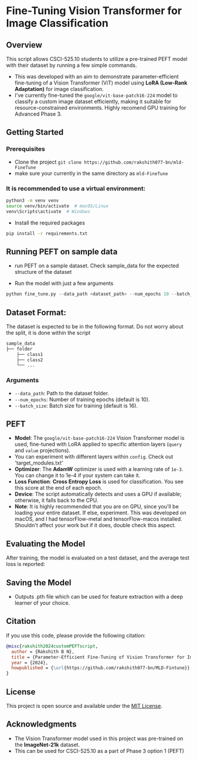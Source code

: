 # Fine-Tuning Vision Transformer for Image Classification

## Overview
This script allows CSCI-525.10 students to utilize a pre-trained PEFT model with their dataset by running a few simple commands.  
- This was developed with an aim to demonstrate parameter-efficient fine-tuning of a Vision Transformer (ViT) model using **LoRA (Low-Rank Adaptation)** for image classification.
- I've currently fine-tuned the `google/vit-base-patch16-224` model to classify a custom image dataset efficiently, making it suitable for resource-constrained environments. Highly recomend GPU training for Advanced Phase 3.

## Getting Started
### Prerequisites

- Clone the project `git clone https://github.com/rakshith077-bn/mld-FineTune`
- make sure your currently in the same directory as `mld-FineTune`    

### It is recommended to use a virtual environment: 

```sh
python3 -m venv venv
source venv/bin/activate  # macOS/Linux
venv\Scripts\activate  # Windows
```
- Install the required packages
```sh
pip install -r requirements.txt
```

## Running PEFT on sample data
- run PEFT on a sample dataset. Check sample_data for the expected structure of the dataset


- Run the model with just a few arguments
```python
python fine_tune.py --data_path <dataset_path> --num_epochs 10 --batch_size 16
```

## Dataset Format: 
The dataset is expected to be in the following format. Do not worry about the split, it is done within the script

```python
sample_data
├── folder 
    ├── class1
    ├── class2
    └── ...
```

### Arguments
- `--data_path`: Path to the dataset folder.
- `--num_epochs`: Number of training epochs (default is 10).
- `--batch_size`: Batch size for training (default is 16).

## PEFT
- **Model**: The `google/vit-base-patch16-224` Vision Transformer model is used, fine-tuned with LoRA applied to specific attention layers (`query` and `value` projections).
- You can experiment with different layers within `config`. Check out 'target_modules.txt'
- **Optimizer**: The **AdamW** optimizer is used with a learning rate of `1e-3`. You can change it to 1e-4 if your system can take it.
- **Loss Function**: **Cross Entropy Loss** is used for classification. You see this score at the end of each epoch.
- **Device**: The script automatically detects and uses a GPU if available; otherwise, it falls back to the CPU.
- **Note**: It is highly recommended that you are on GPU, since you'll be loading your entire dataset. If else, experiment. This was developed on macOS, and I had tensorFlow-metal and tensorFlow-macos installed. Shouldn't affect your work but if it does, double check this aspect. 

## Evaluating the Model
After training, the model is evaluated on a test dataset, and the average test loss is reported:

## Saving the Model
- Outputs .pth file which can be used for feature extraction with a deep learner of your choice.

## Citation
If you use this code, please provide the following citation:

```bibtex
@misc{rakshith2024customPEFTscript,
  author = {Rakshith B N},
  title = {Parameter-Efficient Fine-Tuning of Vision Transformer for Image Classification for CSCI-525.10 Machine Learning Design},
  year = {2024},
  howpublished = {\url{https://github.com/rakshith077-bn/MLD-Fintune}},
}
```

## License
This project is open source and available under the [MIT License](LICENSE).

## Acknowledgments
- The Vision Transformer model used in this project was pre-trained on the **ImageNet-21k** dataset.
- This can be used for CSCI-525.10 as a part of Phase 3 option 1 (PEFT)

